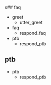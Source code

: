 s## faq
* greet
  - utter_greet
* faq
  - respond_faq
* ptb
  - respond_ptb

## ptb
* ptb
  - respond_ptb